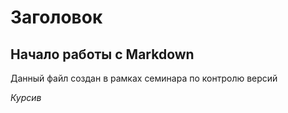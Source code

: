 # Заголовок

## Начало работы с Markdown

Данный файл создан в рамках семинара по контролю версий

*Курсив*